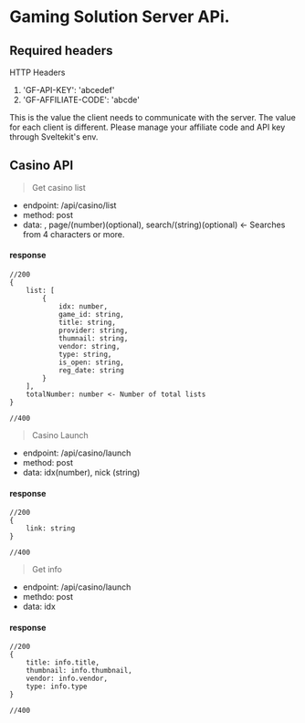 # Gaming Solution Server APi.
## Required headers
HTTP Headers
1. 'GF-API-KEY': 'abcedef'
2. 'GF-AFFILIATE-CODE': 'abcde'

This is the value the client needs to communicate with the server.
The value for each client is different.
Please manage your affiliate code and API key through Sveltekit's env.

## Casino API
> Get casino list
- endpoint: /api/casino/list
- method: post
- data: , page/(number)(optional), search/(string)(optional) <- Searches from 4 characters or more.

#### response
````
//200
{
    list: [
        {
            idx: number,
            game_id: string,
            title: string,
            provider: string,
            thumnail: string,
            vendor: string,
            type: string,
            is_open: string,
            reg_date: string
        }
    ],
    totalNumber: number <- Number of total lists
}

//400
````

> Casino Launch
- endpoint: /api/casino/launch
- method: post
- data: idx(number), nick (string)

#### response
````
//200
{
    link: string
}

//400
````

> Get info
- endpoint: /api/casino/launch
- methdo: post
- data: idx

#### response
````
//200
{
    title: info.title, 
    thumbnail: info.thumbnail, 
    vendor: info.vendor, 
    type: info.type 
}

//400
````


